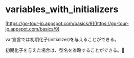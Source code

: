 # variables_with_initializers

[https://go-tour-jp.appspot.com/basics/9](https://go-tour-jp.appspot.com/basics/9)

var宣言では初期化子(initializer)を与えることができる。

初期化子を与えた場合は、型名を省略することができる。